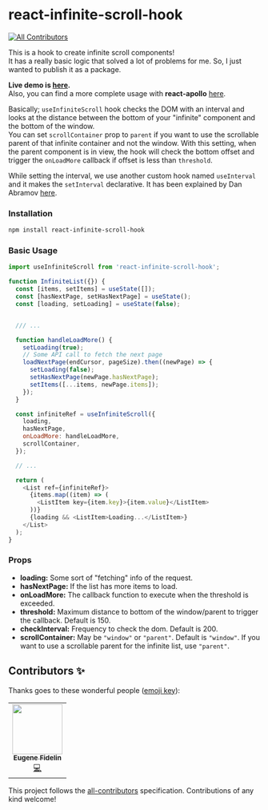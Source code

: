 # react-infinite-scroll-hook

<!-- ALL-CONTRIBUTORS-BADGE:START - Do not remove or modify this section -->

[![All Contributors](https://img.shields.io/badge/all_contributors-1-orange.svg?style=flat-square)](#contributors-)

<!-- ALL-CONTRIBUTORS-BADGE:END -->

This is a hook to create infinite scroll components!  
It has a really basic logic that solved a lot of problems for me. So, I just wanted to publish it as a package.

**Live demo is [here](https://onderonur.github.io/react-infinite-scroll-hook/).**  
Also, you can find a more complete usage with **react-apollo** [here](https://github.com/onderonur/movies-app-graphql).

Basically; `useInfiniteScroll` hook checks the DOM with an interval and looks at the distance between the bottom of your "infinite" component and the bottom of the window.  
You can set `scrollContainer` prop to `parent` if you want to use the scrollable parent of that infinite container and not the window. With this setting, when the parent component is in view, the hook will check the bottom offset and trigger the `onLoadMore` callback if offset is less than `threshold`.

While setting the interval, we use another custom hook named `useInterval` and it makes the `setInterval` declarative. It has been explained by Dan Abramov [here](https://overreacted.io/making-setinterval-declarative-with-react-hooks/).

### Installation

```sh
npm install react-infinite-scroll-hook
```

### Basic Usage

```javascript
import useInfiniteScroll from 'react-infinite-scroll-hook';

function InfiniteList({}) {
  const [items, setItems] = useState([]);
  const [hasNextPage, setHasNextPage] = useState();
  const [loading, setLoading] = useState(false);


  /// ...

  function handleLoadMore() {
    setLoading(true);
    // Some API call to fetch the next page
    loadNextPage(endCursor, pageSize).then((newPage) => {
      setLoading(false);
      setHasNextPage(newPage.hasNextPage);
      setItems([...items, newPage.items]);
    });
  }

  const infiniteRef = useInfiniteScroll({
    loading,
    hasNextPage,
    onLoadMore: handleLoadMore,
    scrollContainer,
  });

  // ...

  return (
    <List ref={infiniteRef}>
      {items.map((item) => (
        <ListItem key={item.key}>{item.value}</ListItem>
      ))}
      {loading && <ListItem>Loading...</ListItem>}
    </List>
  );
}
```

### Props

- **loading:** Some sort of "fetching" info of the request.
- **hasNextPage:** If the list has more items to load.
- **onLoadMore:** The callback function to execute when the threshold is exceeded.
- **threshold:** Maximum distance to bottom of the window/parent to trigger the callback. Default is 150.
- **checkInterval:** Frequency to check the dom. Default is 200.
- **scrollContainer:** May be `"window"` or `"parent"`. Default is `"window"`. If you want to use a scrollable parent for the infinite list, use `"parent"`.

[build-badge]: https://img.shields.io/travis/user/repo/master.png?style=flat-square
[build]: https://travis-ci.org/user/repo
[npm-badge]: https://img.shields.io/npm/v/npm-package.png?style=flat-square
[npm]: https://www.npmjs.org/package/npm-package
[coveralls-badge]: https://img.shields.io/coveralls/user/repo/master.png?style=flat-square
[coveralls]: https://coveralls.io/github/user/repo

## Contributors ✨

Thanks goes to these wonderful people ([emoji key](https://allcontributors.org/docs/en/emoji-key)):

<!-- ALL-CONTRIBUTORS-LIST:START - Do not remove or modify this section -->
<!-- prettier-ignore-start -->
<!-- markdownlint-disable -->
<table>
  <tr>
    <td align="center"><a href="https://nl.linkedin.com/in/eugef"><img src="https://avatars0.githubusercontent.com/u/895071?v=4?s=100" width="100px;" alt=""/><br /><sub><b>Eugene Fidelin</b></sub></a><br /><a href="https://github.com/onderonur/react-infinite-scroll-hook/commits?author=eugef" title="Code">💻</a></td>
  </tr>
</table>

<!-- markdownlint-enable -->
<!-- prettier-ignore-end -->

<!-- ALL-CONTRIBUTORS-LIST:END -->

This project follows the [all-contributors](https://github.com/all-contributors/all-contributors) specification. Contributions of any kind welcome!
